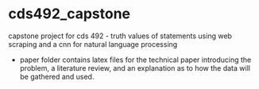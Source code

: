 # cds492_capstone
capstone project for cds 492 - truth values of statements using web scraping and a cnn for natural language processing

- paper folder contains latex files for the technical paper introducing the problem, a literature review, and an explanation as to how the data will be gathered and used.
